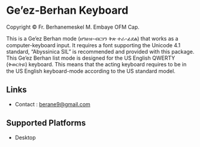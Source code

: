 Ge’ez-Berhan Keyboard
====================

Copyright © Fr. Berhanemeskel M. Embaye OFM Cap.

This is a Ge’ez Berhan mode (ዘግዕዝ-ብርሃን ቅጽ ተራ-ፊደል) that works as a computer-keyboard input.
It requires a font supporting the Unicode 4.1 standard, “Abyssinica SIL” is recommended
and provided with this package. This Ge’ez Berhan list mode is designed for the US English
QWERTY (ቅወርትይ) keyboard. This means that the acting keyboard requires to be in the US English
keyboard-mode according to the US standard model. 

Links
-----
 * Contact       :  berane9@gmail.com 

Supported Platforms
-------------------
 * Desktop

